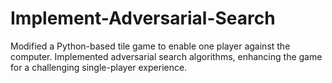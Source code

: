 # Implement-Adversarial-Search
Modified a Python-based tile game to enable one player against the computer. Implemented adversarial search algorithms, enhancing the game for a challenging single-player experience.
